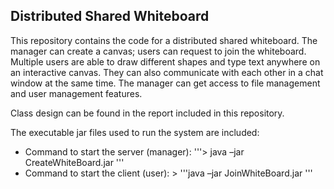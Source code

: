 ## Distributed Shared Whiteboard

This repository contains the code for a distributed shared whiteboard. The manager can create a canvas; users can request to join the whiteboard. Multiple users are able to draw different shapes and type text anywhere on an interactive canvas. They can also communicate with each other in a chat window at the same time. The manager can get access to file management and user management features.

Class design can be found in the report included in this repository.

The executable jar files used to run the system are included:
* Command to start the server (manager): '''> java –jar CreateWhiteBoard.jar <ip> <port> <username>'''
* Command to start the client (user): > '''java –jar JoinWhiteBoard.jar <ip> <port> <username>'''
